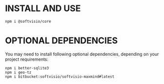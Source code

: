 # INSTALL AND USE

```
npm i @softvisio/core
```

# OPTIONAL DEPENDENCIES

You may need to install following optional dependencies, depending on your project requirements:

```
npm i better-sqlite3
npm i geo-tz
npm i bitbucket:softvisio/softvisio-maxmind#latest
```

